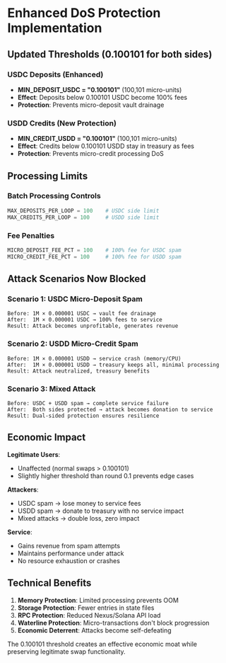 # Enhanced DoS Protection Implementation

## Updated Thresholds (0.100101 for both sides)

### **USDC Deposits (Enhanced)**
- **MIN_DEPOSIT_USDC = "0.100101"** (100,101 micro-units)
- **Effect**: Deposits below 0.100101 USDC become 100% fees
- **Protection**: Prevents micro-deposit vault drainage

### **USDD Credits (New Protection)**  
- **MIN_CREDIT_USDD = "0.100101"** (100,101 micro-units)
- **Effect**: Credits below 0.100101 USDD stay in treasury as fees
- **Protection**: Prevents micro-credit processing DoS

## Processing Limits

### **Batch Processing Controls**
```python
MAX_DEPOSITS_PER_LOOP = 100    # USDC side limit
MAX_CREDITS_PER_LOOP = 100     # USDD side limit
```

### **Fee Penalties**
```python
MICRO_DEPOSIT_FEE_PCT = 100    # 100% fee for USDC spam
MICRO_CREDIT_FEE_PCT = 100     # 100% fee for USDD spam
```

## Attack Scenarios Now Blocked

### **Scenario 1: USDC Micro-Deposit Spam**
```
Before: 1M × 0.000001 USDC → vault fee drainage
After:  1M × 0.000001 USDC → 100% fees to service
Result: Attack becomes unprofitable, generates revenue
```

### **Scenario 2: USDD Micro-Credit Spam**
```
Before: 1M × 0.000001 USDD → service crash (memory/CPU)
After:  1M × 0.000001 USDD → treasury keeps all, minimal processing
Result: Attack neutralized, treasury benefits
```

### **Scenario 3: Mixed Attack**
```
Before: USDC + USDD spam → complete service failure
After:  Both sides protected → attack becomes donation to service
Result: Dual-sided protection ensures resilience
```

## Economic Impact

**Legitimate Users**: 
- Unaffected (normal swaps > 0.100101)
- Slightly higher threshold than round 0.1 prevents edge cases

**Attackers**: 
- USDC spam → lose money to service fees
- USDD spam → donate to treasury with no service impact  
- Mixed attacks → double loss, zero impact

**Service**:
- Gains revenue from spam attempts
- Maintains performance under attack
- No resource exhaustion or crashes

## Technical Benefits

1. **Memory Protection**: Limited processing prevents OOM
2. **Storage Protection**: Fewer entries in state files  
3. **RPC Protection**: Reduced Nexus/Solana API load
4. **Waterline Protection**: Micro-transactions don't block progression
5. **Economic Deterrent**: Attacks become self-defeating

The 0.100101 threshold creates an effective economic moat while preserving legitimate swap functionality.
